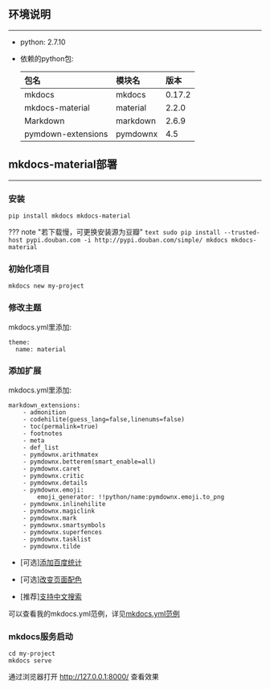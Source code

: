## **环境说明**

---

- python: 2.7.10

- 依赖的python包:

	| 包名 | 模块名 | 版本 |
	| :-- | :---- | :--  |
	| mkdocs | mkdocs | 0.17.2 |
	| mkdocs-material | material | 2.2.0 |
	| Markdown | markdown | 2.6.9 |
	| pymdown-extensions | pymdownx | 4.5 |

## **mkdocs-material部署**

---

### **安装**

```text
pip install mkdocs mkdocs-material
```

??? note "若下载慢，可更换安装源为豆瓣"
	```text
	sudo pip install --trusted-host pypi.douban.com -i http://pypi.douban.com/simple/ mkdocs mkdocs-material
	```

### **初始化项目**

```text
mkdocs new my-project
```

### **修改主题**

mkdocs.yml里添加:

```text
theme:
  name: material
```

### **添加扩展**

mkdocs.yml里添加:

```text
markdown_extensions:
    - admonition
    - codehilite(guess_lang=false,linenums=false)
    - toc(permalink=true)
    - footnotes
    - meta
    - def_list
    - pymdownx.arithmatex
    - pymdownx.betterem(smart_enable=all)
    - pymdownx.caret
    - pymdownx.critic
    - pymdownx.details
    - pymdownx.emoji:
        emoji_generator: !!python/name:pymdownx.emoji.to_png
    - pymdownx.inlinehilite
    - pymdownx.magiclink
    - pymdownx.mark
    - pymdownx.smartsymbols
    - pymdownx.superfences
    - pymdownx.tasklist
    - pymdownx.tilde
```

- [可选][添加百度统计](/appendix/baidu_tongji/)

- [可选][改变页面配色](/appendix/color/)

- [推荐][支持中文搜索](/appendix/search/)

可以查看我的mkdocs.yml范例，详见[mkdocs.yml范例](/appendix/yml/)

### **mkdocs服务启动**

```text
cd my-project
mkdocs serve
```

通过浏览器打开 http://127.0.0.1:8000/ 查看效果
